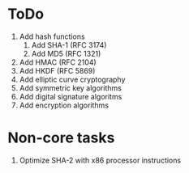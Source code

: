 # ToDo
 1. Add hash functions
     1. Add SHA-1 (RFC 3174)
     2. Add MD5 (RFC 1321)
 2. Add HMAC (RFC 2104)
 3. Add HKDF (RFC 5869)
 4. Add elliptic curve cryptography
 5. Add symmetric key algorithms
 6. Add digital signature algoritms
 7. Add encryption algorithms

# Non-core tasks
 1. Optimize SHA-2 with x86 processor instructions